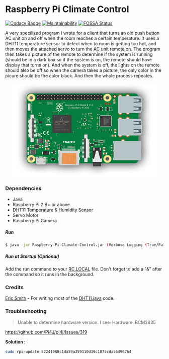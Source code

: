 # Raspberry Pi Climate Control 

[![Codacy Badge](https://api.codacy.com/project/badge/Grade/0452ea1177494b6aaaf62636ece06d0d)](https://www.codacy.com/app/MarcWoodyard/Raspberry-Pi-Climate-Control?utm_source=github.com&amp;utm_medium=referral&amp;utm_content=MarcWoodyard/Raspberry-Pi-Climate-Control&amp;utm_campaign=Badge_Grade) 
[![Maintainability](https://api.codeclimate.com/v1/badges/05339f63607ad83ed69d/maintainability)](https://codeclimate.com/github/MarcWoodyard/Raspberry-Pi-Climate-Control/maintainability)
[![FOSSA Status](https://app.fossa.io/api/projects/git%2Bgithub.com%2FMarcWoodyard%2FRaspberry-Pi-Climate-Control.svg?type=shield)](https://app.fossa.io/projects/git%2Bgithub.com%2FMarcWoodyard%2FRaspberry-Pi-Climate-Control?ref=badge_shield)

A very specilized program I wrote for a client that turns an old push button AC unit on and off when the room reaches a certain temperature. It uses a DHT11 temperature sensor to detect when to room is getting too hot, and then moves the attached servo to turn the AC unit remote on. The program then takes a picture of the remote to determine if the system is running (should be in a dark box so if the system is on, the remote should have display that turns on). And when the system is off, the lights on the remote should also be off so when the camera takes a picture, the only color in the picure should be the color black. And then the whole process repeates.

<p align="center">
  <img width="460" height="300" src="https://raw.githubusercontent.com/MarcWoodyard/Raspberry-Pi-Climate-Control/master/screenshot.png">
</p>

### Dependencies

- Java
- Raspberry Pi 2 B+ or above
- DHT11 Temperature & Humidity Sensor
- Servo Motor
- Raspberry Pi Camera

##### Run
```sh 
$ java -jar Raspberry-Pi-Climate-Control.jar (Verbose Logging (True/False)) (Web Server Port (8080))
```

##### Run at Startup (Optional)
Add the run command to your [RC.LOCAL](https://www.raspberrypi.org/documentation/linux/usage/rc-local.md) file. Don't forget to add a "&" after the command so it runs in the background.

### Credits

[Eric Smith](https://stackoverflow.com/questions/28486159/read-temperature-from-dht11-using-pi4j/34976602#34976602) - For writing most of the [DHT11.java](https://github.com/MarcWoodyard/Raspberry-Pi-Climate-Control/blob/master/src/sensors/DHT11.java) code.

### Troubleshooting

> Unable to determine hardware version. I see: Hardware: BCM2835

https://github.com/Pi4J/pi4j/issues/319 

**Solution :** 
```sh 
sudo rpi-update 52241088c1da59a359110d39c1875cda56496764
```


